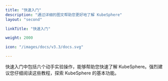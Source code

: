 ```yaml
---
title: "快速入门"
description: "通过详细的图文帮助您更好地了解 KubeSphere"
layout: "second"

linkTitle: "快速入门"

weight: 2000

icon: "/images/docs/v3.3/docs.svg"

---
```


快速入门中包括六个动手实验操作，能够帮助您快速了解 KubeSphere。强烈建议您仔细阅读这些教程，探索 KubeSphere 的基本功能。
